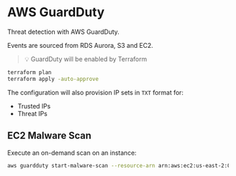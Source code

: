 # AWS GuardDuty

Threat detection with AWS GuardDuty.

Events are sourced from RDS Aurora, S3 and EC2.

> 💡 GuardDuty will be enabled by Terraform

```sh
terraform plan
terraform apply -auto-approve
```

The configuration will also provision IP sets in `TXT` format for:

- Trusted IPs
- Threat IPs

## EC2 Malware Scan

Execute an on-demand scan on an instance:

```sh
aws guardduty start-malware-scan --resource-arn arn:aws:ec2:us-east-2:000000000000:instance/i-00000000000000000
```
